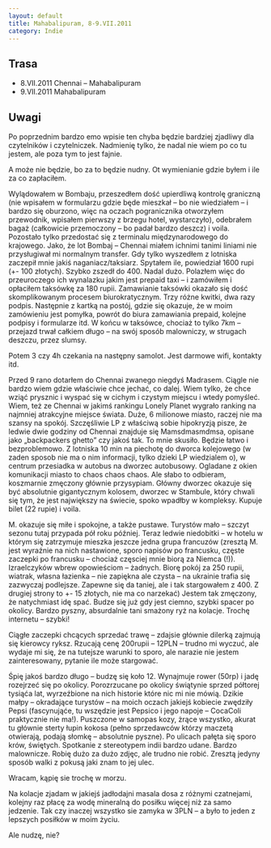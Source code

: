```yaml
---
layout: default
title: Mahabalipuram, 8-9.VII.2011
category: Indie
---
```


Trasa
-----

* 8.VII.2011 Chennai – Mahabalipuram
* 9.VII.2011 Mahabalipuram

Uwagi
-----

Po poprzednim bardzo emo wpisie ten chyba będzie bardziej zjadliwy dla czytelników i czytelniczek. Nadmienię tylko, że nadal nie wiem po co tu jestem, ale poza tym to jest fajnie.

A może nie będzie, bo za to będzie nudny. Ot wymienianie gdzie byłem i ile za co zapłaciłem.

Wylądowałem w Bombaju, przeszedłem dość upierdliwą kontrolę graniczną (nie wpisałem w formularzu gdzie będe mieszkał – bo nie wiedziałem – i bardzo się oburzono, więc na oczach pogranicznika otworzyłem przewodnik, wpisałem pierwszy z brzegu hotel, wystarczyło), odebrałem bagaż (całkowicie przemoczony – bo padał bardzo deszcz) i voila. Pozostało tylko przedostać się z terminalu międzynarodowego do krajowego. Jako, że lot Bombaj – Chennai miałem ichnimi tanimi liniami nie przysługiwał mi normalnym transfer. Gdy tylko wyszedłem z lotniska zaczepił mnie jakiś naganiacz/taksiarz. Spytałem ile, powiedział 1600 rupi (+- 100 złotych). Szybko zszedł do 400. Nadal dużo. Polazłem więc do przeuroczego ich wynalazku jakim jest prepaid taxi – i zamówiłem i opłaciłem taksówkę za 180 rupii. Zamawianie taksówki okazało się dość skomplikowanym procesem biurokratycznym. Trzy różne kwitki, dwa razy podpis. Następnie z kartką na postój, gdzie się okazuje, że w moim zamówieniu jest pomyłka, powrót do biura zamawiania prepaid, kolejne podpisy i formularze itd. W końcu w taksówce, chociaż to tylko 7km – przejazd trwał całkiem długo – na swój sposób malowniczy, w strugach deszczu, przez slumsy.

Potem 3 czy 4h czekania na następny samolot. Jest darmowe wifi, kontakty itd.

Przed 9 rano dotarłem do Chennai zwanego niegdyś Madrasem. Ciągle nie bardzo wiem gdzie właściwie chce jechać, co dalej. Wiem tylko, że chce wziąć prysznic i wyspać się w cichym i czystym miejscu i wtedy pomyśleć. Wiem, też ze Chennai w jakimś rankingu Lonely Planet wygrało ranking na najmniej atrakcyjne miejsce świata. Duże, 6 milionowe miasto, raczej nie ma szansy na spokój. Szczęśliwie LP z właściwą sobie hipokryzją pisze, że ledwie dwie godziny od Chennai znajduje się Mamsdmasmdmsa, opisane jako „backpackers ghetto” czy jakoś tak. To mnie skusiło. Będzie łatwo i bezproblemowo. Z lotniska 10 min na piechotę do dworca kolejowego (w zaden sposob nie ma o nim informacji, tylko dzieki LP wiedzialem o), w centrum przesiadka w autobus na dworzec autobusowy. Ogladane z okien komunikacji miasto to chaos chaos chaos. Ale słabo to odbieram, koszmarnie zmęczony głównie przysypiam. Główny dworzec okazuje się być absolutnie gigantycznym kolosem, dworzec w Stambule, który chwali się tym, że jest największy na świecie, spoko wpadłby w kompleksy. Kupuje bilet (22 rupie) i voila.

M. okazuje się miłe i spokojne, a także pustawe. Turystów mało – szczyt sezonu tutaj przypada pół roku później. Teraz ledwie niedobitki – w hotelu w którym się zatrzymuje mieszka jeszcze jedna grupa francuzów (zresztą M. jest wyraźnie na nich nastawione, sporo napisów po francusku, częste zaczepki po francusku – chociaż częsciej mnie biorą za Niemca (!)). Izraelczyków wbrew opowieściom – żadnych. Biorę pokój za 250 rupii, wiatrak, własna łazienka – nie zapiękna ale czysta – na ukrainie trafia się zazwyczaj podlejsze. Zapewne się da taniej, ale i tak stargowałem z 400. Z drugiej strony to +- 15 złotych, nie ma co narzekać) Jestem tak zmęczony, że natychmiast idę spać. Budze się już gdy jest ciemno, szybki spacer po okolicy. Bardzo pyszny, absurdalnie tani smażony ryż na kolacje. Trochę internetu – szybki!

Ciągłe zaczepki chcących sprzedać trawę – zdajsie głównie dilerką zajmują się kierowcy ryksz. Rzucają cenę 200rupii – 12PLN – trudno mi wyczuć, ale wydaje mi się, że na tutejsze warunki to sporo, ale narazie nie jestem zainteresowany, pytanie ile może stargować.

Śpię jakoś bardzo długo – budzę się koło 12. Wynajmuje rower (50rp) i jadę rozejrzeć się po okolicy. Porozrzucane po okolicy świątynie sprzed półtorej tysiąća lat, wyrzeźbione na nich historie które nic mi nie mówią. Dzikie małpy – okradające turystów – na moich oczach jakiejś kobiecie zwędziły Pepsi (fascynująće, tu wszędzie jest Pepsico i jego napoje – CocaColi praktycznie nie ma!). Puszczone w samopas kozy, żrące wszystko, akurat tu głównie sterty łupin kokosa (pełno sprzedawców którzy maczetą otwierają, podają słomkę – absolutnie pyszne). Po ulicach pałęta się sporo krów, świętych. Spotkanie z stereotypem indii bardzo udane. Bardzo malownicze. Robię dużo za dużo zdjęc, ale trudno nie robić. Zresztą jedyny sposób walki z pokusą jaki znam to jej ulec.

Wracam, kąpię sie trochę w morzu.

Na kolacje zjadam w jakiejś jadłodajni masala dosa z różnymi czatnejami, kolejny raz płacę za wodę mineralną do posiłku więcej niż za samo jedzenie. Tak czy inaczej wszystko sie zamyka w 3PLN – a było to jeden z lepszych posiłków w moim życiu.

Ale nudzę, nie?

